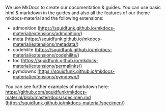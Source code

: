 We use MkDocs to create our documentation & guides. 
You can use basic html & markdown in the guides and also all the features of our theme mkdocs-material and the following extensions:

* admonition (https://squidfunk.github.io/mkdocs-material/extensions/admonition/)
* meta (https://squidfunk.github.io/mkdocs-material/extensions/metadata/)
* codehilite (https://squidfunk.github.io/mkdocs-material/extensions/codehilite/)
* toc (https://squidfunk.github.io/mkdocs-material/extensions/permalinks/)
* pymdownx (https://squidfunk.github.io/mkdocs-material/extensions/pymdown/)

You can see further examples of markdown here: 
https://github.com/squidfunk/mkdocs-material/blob/master/docs/specimen.md (https://squidfunk.github.io/mkdocs-material/specimen/)
